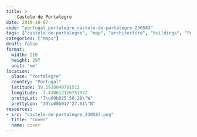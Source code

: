 ```yaml
---
title: > 
    Castelo de Portalegre
date: 2018-10-07
code: "portugal_portalegre_castelo-de-portalegre_230583"
tags: ["castelo-de-portalegre", "map", "architecture", "buildings", "Portalegre", "Portugal"]
categories: ["Maps"]
draft: false
format:
  width: 210
  height: 297
  unit: 'mm'
location:
  place: "Portalegre"
  country: "Portugal"
  latitude: 39.2910049701512
  longitude: -7.430612126751972
  prettyLat: "7\u00b025'50.20\"W"
  prettyLon: "39\u00b017'27.61\"N"
resources:
- src: "castelo-de-portalegre_230583.png"
  title: "Cover"
  name: cover
---
```

